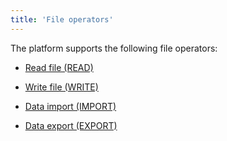 ```yaml
---
title: 'File operators'
---
```


The platform supports the following file operators:

-   [Read file (READ)](Read_file_READ.md)

-   [Write file (WRITE)](Write_file_WRITE.md)

-   [Data import (IMPORT)](Data_import_IMPORT.md)

-   [Data export (EXPORT)](Data_export_EXPORT.md)

  
